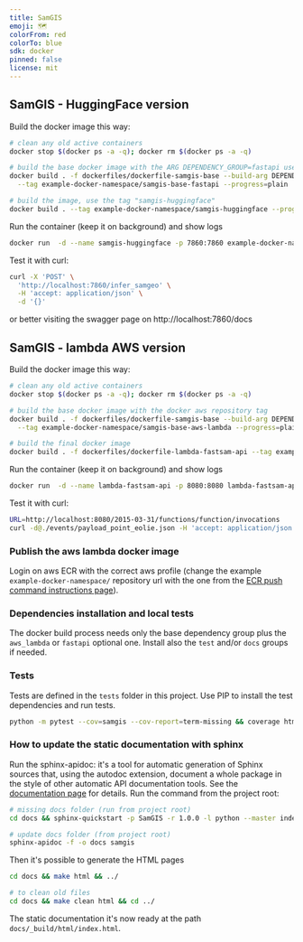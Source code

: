 ```yaml
---
title: SamGIS
emoji: 🗺️
colorFrom: red
colorTo: blue
sdk: docker
pinned: false
license: mit
---
```


## SamGIS - HuggingFace version

Build the docker image this way:

```bash
# clean any old active containers
docker stop $(docker ps -a -q); docker rm $(docker ps -a -q)

# build the base docker image with the ARG DEPENDENCY_GROUP=fastapi used by poetry
docker build . -f dockerfiles/dockerfile-samgis-base --build-arg DEPENDENCY_GROUP=fastapi \
  --tag example-docker-namespace/samgis-base-fastapi --progress=plain

# build the image, use the tag "samgis-huggingface"
docker build . --tag example-docker-namespace/samgis-huggingface --progress=plain
```

Run the container (keep it on background) and show logs

```bash
docker run  -d --name samgis-huggingface -p 7860:7860 example-docker-namespace/samgis-huggingface; docker logs -f samgis-huggingface
```

Test it with curl:

```bash
curl -X 'POST' \
  'http://localhost:7860/infer_samgeo' \
  -H 'accept: application/json' \
  -d '{}'
```

or better visiting the swagger page on http://localhost:7860/docs 


## SamGIS - lambda AWS version

Build the docker image this way:

```bash
# clean any old active containers
docker stop $(docker ps -a -q); docker rm $(docker ps -a -q)

# build the base docker image with the docker aws repository tag
docker build . -f dockerfiles/dockerfile-samgis-base --build-arg DEPENDENCY_GROUP=aws_lambda \
  --tag example-docker-namespace/samgis-base-aws-lambda --progress=plain

# build the final docker image
docker build . -f dockerfiles/dockerfile-lambda-fastsam-api --tag example-docker-namespace/lambda-fastsam-api --progress=plain
```

Run the container (keep it on background) and show logs

```bash
docker run  -d --name lambda-fastsam-api -p 8080:8080 lambda-fastsam-api; docker logs -f lambda-fastsam-api
```

Test it with curl:

```bash
URL=http://localhost:8080/2015-03-31/functions/function/invocations
curl -d@./events/payload_point_eolie.json -H 'accept: application/json' ${URL}
```

### Publish the aws lambda docker image
Login on aws ECR with the correct aws profile (change the example `example-docker-namespace/` repository url with the one from
the [ECR push command instructions page](https://eu-west-1.console.aws.amazon.com/ecr/repositories/)).

### Dependencies installation and local tests
The docker build process needs only the base dependency group plus the `aws_lambda` or `fastapi` optional one.
Install also the `test` and/or `docs` groups if needed.

### Tests

Tests are defined in the `tests` folder in this project. Use PIP to install the test dependencies and run tests.

```bash
python -m pytest --cov=samgis --cov-report=term-missing && coverage html
```

### How to update the static documentation with sphinx

Run the sphinx-apidoc: it's a tool for automatic generation of Sphinx sources that, using the autodoc
extension, document a whole package in the style of other automatic API documentation tools. See the 
[documentation page](https://www.sphinx-doc.org/en/master/man/sphinx-apidoc.html) for details.
Run the command from the project root:

```bash
# missing docs folder (run from project root)
cd docs && sphinx-quickstart -p SamGIS -r 1.0.0 -l python --master index

# update docs folder (from project root)
sphinx-apidoc -f -o docs samgis
```

Then it's possible to generate the HTML pages 
```bash
cd docs && make html && ../

# to clean old files
cd docs && make clean html && cd ../
```

The static documentation it's now ready at the path `docs/_build/html/index.html`.
